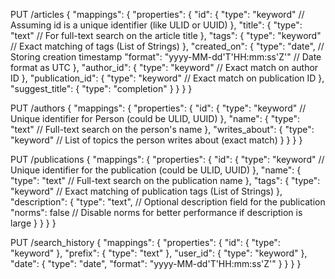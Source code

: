 PUT /articles
{
  "mappings": {
    "properties": {
      "id": {
        "type": "keyword"  // Assuming id is a unique identifier (like ULID or UUID)
      },
      "title": {
        "type": "text"  // For full-text search on the article title
      },
      "tags": {
        "type": "keyword"  // Exact matching of tags (List of Strings)
      },
      "created_on": {
        "type": "date",  // Storing creation timestamp
        "format": "yyyy-MM-dd'T'HH:mm:ss'Z'"  // Date format as UTC
      },
      "author_id": {
        "type": "keyword"  // Exact match on author ID
      },
      "publication_id": {
        "type": "keyword"  // Exact match on publication ID
      },
       "suggest_title": {
            "type": "completion"
            }
    }
  }
}



PUT /authors
{
  "mappings": {
    "properties": {
      "id": {
        "type": "keyword"  // Unique identifier for Person (could be ULID, UUID)
      },
      "name": {
        "type": "text"  // Full-text search on the person's name
      },
      "writes_about": {
        "type": "keyword"  // List of topics the person writes about (exact match)
      }
    }
  }
}




PUT /publications
{
  "mappings": {
    "properties": {
      "id": {
        "type": "keyword"  // Unique identifier for the publication (could be ULID, UUID)
      },
      "name": {
        "type": "text"  // Full-text search on the publication name
      },
      "tags": {
        "type": "keyword"  // Exact matching of publication tags (List of Strings)
      },
      "description": {
        "type": "text",  // Optional description field for the publication
        "norms": false   // Disable norms for better performance if description is large
      }
    }
  }
}


PUT /search_history
{
  "mappings": {
    "properties": {
      "id": {
        "type": "keyword"
      },
      "prefix": {
        "type": "text"
      },
      "user_id": {
        "type": "keyword"
      },
      "date": {
        "type": "date",
        "format": "yyyy-MM-dd'T'HH:mm:ss'Z'"
      }
    }
  }
}
